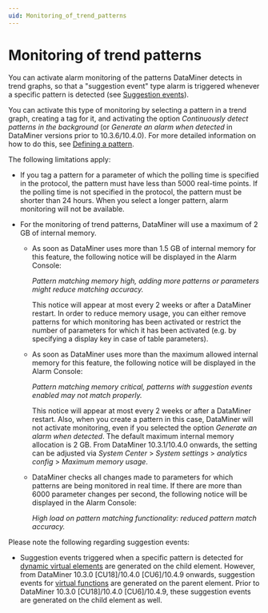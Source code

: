 ```yaml
---
uid: Monitoring_of_trend_patterns
---
```


# Monitoring of trend patterns

You can activate alarm monitoring of the patterns DataMiner detects in trend graphs, so that a "suggestion event" type alarm is triggered whenever a specific pattern is detected (see [Suggestion events](xref:Proactive_cap_detection#suggestion-events)).

You can activate this type of monitoring by selecting a pattern in a trend graph, creating a tag for it, and activating the option *Continuously detect patterns in the background* (or *Generate an alarm when detected* in DataMiner versions prior to 10.3.6/10.4.0<!-- RN 36114 -->). For more detailed information on how to do this, see [Defining a pattern](xref:Defining_a_pattern).

The following limitations apply:

- If you tag a pattern for a parameter of which the polling time is specified in the protocol, the pattern must have less than 5000 real-time points. If the polling time is not specified in the protocol, the pattern must be shorter than 24 hours. When you select a longer pattern, alarm monitoring will not be available.

- For the monitoring of trend patterns, DataMiner will use a maximum of 2 GB of internal memory.

  - As soon as DataMiner uses more than 1.5 GB of internal memory for this feature, the following notice will be displayed in the Alarm Console:

    *Pattern matching memory high, adding more patterns or parameters might reduce matching accuracy.*

    This notice will appear at most every 2 weeks or after a DataMiner restart. In order to reduce memory usage, you can either remove patterns for which monitoring has been activated or restrict the number of parameters for which it has been activated (e.g. by specifying a display key in case of table parameters).

  - As soon as DataMiner uses more than the maximum allowed internal memory for this feature, the following notice will be displayed in the Alarm Console:

    *Pattern matching memory critical, patterns with suggestion events enabled may not match properly.*

    This notice will appear at most every 2 weeks or after a DataMiner restart. Also, when you create a pattern in this case, DataMiner will not activate monitoring, even if you selected the option *Generate an alarm when detected*. The default maximum internal memory allocation is 2 GB. From DataMiner 10.3.1/10.4.0 onwards<!--RN 34803-->, the setting can be adjusted via *System Center* > *System settings* > *analytics config* > *Maximum memory usage*.

  - DataMiner checks all changes made to parameters for which patterns are being monitored in real time. If there are more than 6000 parameter changes per second, the following notice will be displayed in the Alarm Console:

    *High load on pattern matching functionality: reduced pattern match accuracy.*

Please note the following regarding suggestion events:

- Suggestion events triggered when a specific pattern is detected for [dynamic virtual elements](xref:Dynamic_virtual_elements) are generated on the child element. However, from DataMiner 10.3.0 [CU18]/10.4.0 [CU6]/10.4.9 onwards<!--RN 39707-->, suggestion events for [virtual functions](xref:srm_definitions#virtual-function) are generated on the parent element. Prior to DataMiner 10.3.0 [CU18]/10.4.0 [CU6]/10.4.9, these suggestion events are generated on the child element as well.
